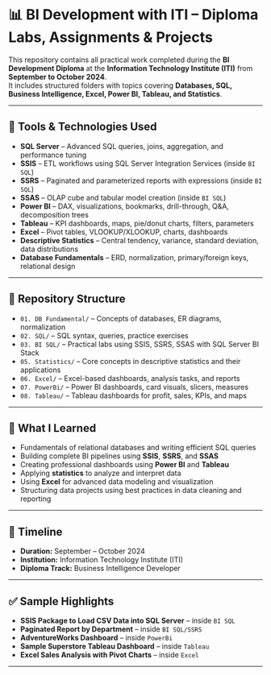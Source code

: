 # 📊 BI Development with ITI – Diploma Labs, Assignments & Projects

This repository contains all practical work completed during the **BI Development Diploma** at the **Information Technology Institute (ITI)** from **September to October 2024**.  
It includes structured folders with topics covering **Databases, SQL, Business Intelligence, Excel, Power BI, Tableau, and Statistics**.

---

## 🔧 Tools & Technologies Used
- **SQL Server** – Advanced SQL queries, joins, aggregation, and performance tuning
- **SSIS** – ETL workflows using SQL Server Integration Services (inside `BI SQL`)
- **SSRS** – Paginated and parameterized reports with expressions (inside `BI SQL`)
- **SSAS** – OLAP cube and tabular model creation (inside `BI SQL`)
- **Power BI** – DAX, visualizations, bookmarks, drill-through, Q&A, decomposition trees
- **Tableau** – KPI dashboards, maps, pie/donut charts, filters, parameters
- **Excel** – Pivot tables, VLOOKUP/XLOOKUP, charts, dashboards
- **Descriptive Statistics** – Central tendency, variance, standard deviation, data distributions
- **Database Fundamentals** – ERD, normalization, primary/foreign keys, relational design

---

## 📁 Repository Structure
- `01. DB Fundamental/` – Concepts of databases, ER diagrams, normalization
- `02. SQL/` – SQL syntax, queries, practice exercises
- `03. BI SQL/` – Practical labs using SSIS, SSRS, SSAS with SQL Server BI Stack
- `05. Statistics/` – Core concepts in descriptive statistics and their applications
- `06. Excel/` – Excel-based dashboards, analysis tasks, and reports
- `07. PowerBi/` – Power BI dashboards, card visuals, slicers, measures
- `08. Tableau/` – Tableau dashboards for profit, sales, KPIs, and maps

---

## 🧠 What I Learned
- Fundamentals of relational databases and writing efficient SQL queries
- Building complete BI pipelines using **SSIS**, **SSRS**, and **SSAS**
- Creating professional dashboards using **Power BI** and **Tableau**
- Applying **statistics** to analyze and interpret data
- Using **Excel** for advanced data modeling and visualization
- Structuring data projects using best practices in data cleaning and reporting

---

## 📅 Timeline
- **Duration:** September – October 2024  
- **Institution:** Information Technology Institute (ITI)  
- **Diploma Track:** Business Intelligence Developer

---

## ✅ Sample Highlights
- **SSIS Package to Load CSV Data into SQL Server** – inside `BI SQL`
- **Paginated Report by Department** – inside `BI SQL/SSRS`
- **AdventureWorks Dashboard** – inside `PowerBi`
- **Sample Superstore Tableau Dashboard** – inside `Tableau`
- **Excel Sales Analysis with Pivot Charts** – inside `Excel`

---
